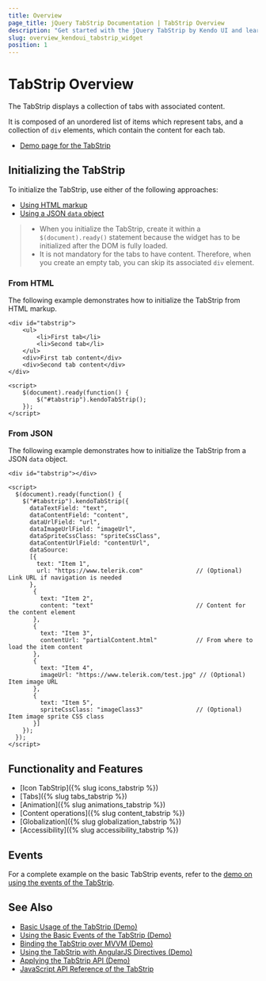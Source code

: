 ```yaml
---
title: Overview
page_title: jQuery TabStrip Documentation | TabStrip Overview
description: "Get started with the jQuery TabStrip by Kendo UI and learn how to initialize the widget and use its events."
slug: overview_kendoui_tabstrip_widget
position: 1
---
```


# TabStrip Overview

The TabStrip displays a collection of tabs with associated content.

It is composed of an unordered list of items which represent tabs, and a collection of `div` elements, which contain the content for each tab.

* [Demo page for the TabStrip](https://demos.telerik.com/kendo-ui/tabstrip/index)

## Initializing the TabStrip

To initialize the TabStrip, use either of the following approaches:

* [Using HTML markup](#using-html-markup)
* [Using a JSON `data` object](#using-json-data-object)

> * When you initialize the TabStrip, create it within a `$(document).ready()` statement because the widget has to be initialized after the DOM is fully loaded.
> * It is not mandatory for the tabs to have content. Therefore, when you create an empty tab, you can skip its associated `div` element.

### From HTML

The following example demonstrates how to initialize the TabStrip from HTML markup.

    <div id="tabstrip">
        <ul>
            <li>First tab</li>
            <li>Second tab</li>
        </ul>
        <div>First tab content</div>
        <div>Second tab content</div>
    </div>

    <script>
        $(document).ready(function() {
            $("#tabstrip").kendoTabStrip();
        });
    </script>

### From JSON

The following example demonstrates how to initialize the TabStrip from a JSON `data` object.

    <div id="tabstrip"></div>

    <script>
      $(document).ready(function() {
        $("#tabstrip").kendoTabStrip({
          dataTextField: "text",
          dataContentField: "content",
          dataUrlField: "url",
          dataImageUrlField: "imageUrl",
          dataSpriteCssClass: "spriteCssClass",
          dataContentUrlField: "contentUrl",
          dataSource:
          [{
            text: "Item 1",
            url: "https://www.telerik.com"               // (Optional) Link URL if navigation is needed
          },
           {
             text: "Item 2",
             content: "text"                             // Content for the content element
           },
           {
             text: "Item 3",
             contentUrl: "partialContent.html"           // From where to load the item content
           },
           {
             text: "Item 4",
             imageUrl: "https://www.telerik.com/test.jpg" // (Optional) Item image URL
           },
           {
             text: "Item 5",
             spriteCssClass: "imageClass3"               // (Optional) Item image sprite CSS class
           }]
        });
      });
    </script>

## Functionality and Features

* [Icon TabStrip]({% slug icons_tabstrip %})
* [Tabs]({% slug tabs_tabstrip %})
* [Animation]({% slug animations_tabstrip %})
* [Content operations]({% slug content_tabstrip %})
* [Globalization]({% slug globalization_tabstrip %})
* [Accessibility]({% slug accessibility_tabstrip %})

## Events

For a complete example on the basic TabStrip events, refer to the [demo on using the events of the TabStrip](https://demos.telerik.com/kendo-ui/tabstrip/events).

## See Also

* [Basic Usage of the TabStrip (Demo)](https://demos.telerik.com/kendo-ui/tabstrip/index)
* [Using the Basic Events of the TabStrip (Demo)](https://demos.telerik.com/kendo-ui/tabstrip/events)
* [Binding the TabStrip over MVVM (Demo)](https://demos.telerik.com/kendo-ui/tabstrip/mvvm)
* [Using the TabStrip with AngularJS Directives (Demo)](https://demos.telerik.com/kendo-ui/tabstrip/angular)
* [Applying the TabStrip API (Demo)](https://demos.telerik.com/kendo-ui/tabstrip/api)
* [JavaScript API Reference of the TabStrip](/api/javascript/ui/tabstrip)
